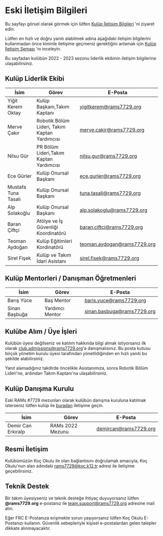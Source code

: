 # Eski İletişim Bilgileri

Bu sayfayı görsel olarak görmek için lütfen [Kulüp İletişim Bilgileri](https://kocfrc.slab.com/posts/akm892ft) 'ni ziyaret edin.

Lütfen en hızlı ve doğru yanıtı alabilmek adına aşağıdaki iletişim bilgilerini kullanmadan önce kiminle iletişime geçmeniz gerektiğini anlamak için [Kulüp İletişim Şeması](https://kocfrc.slab.com/posts/spprog05) 'nı inceleyin.

Bu sayfadan kulübün 2022 - 2023 sezonu liderlik ekibinin iletişim bilgilerine ulaşabilirsiniz.

## Kulüp Liderlik Ekibi

| **İsim** | **Görev** | **E-Posta** |
| --- | --- | --- |
| Yiğit Kerem Oktay | Kulüp Başkanı,Takım Kaptanı | [yigitkerem@rams7729.org](mailto:yigitkerem@rams7729.org) |
| Merve Çakır | Robotik Bölüm Lideri, Takım Kaptan Yardımcısı | [merve.cakir@rams7729.org](mailto:merve.cakir@rams7729.org) |
| Nilsu Gür | PR Bölüm Lideri,Takım Kaptan Yardımcısı | [nilsu.gur@rams7729.org](https://nilsu.gur@rams7729.org) |
| Ece Gürler | Kulüp Onursal Başkanı | [ece.gurler@rams7729.org](mailto:ece.gurler@rams7729.org) |
| Mustafa Tuna Tasalı | Kulüp Onursal Başkanı | [tuna.tasali@rams7729.org](mailto:tuna.tasali@rams7729.org) |
| Alp Solakoğlu | Kulüp Onursal Başkanı | [alp.solakoglu@rams7729.org](mailto:alp.solakoglu@rams7729.org) |
| Baran Çiftçi | Atölye ve İş Güvenliği Koordinatörü | [baran.ciftci@rams7729.org](mailto:baran.ciftci@rams7729.org) |
| Teoman Aydoğan | Kulüp Eğitimleri Kordinatörü | [teoman.aydogan@rams7729.org](mailto:teoman.aydogan@rams7729.org) |
| Sirel Fişek | Kulüp ve Takım İdari Asistanı | [sirel.fisek@rams7729.org](mailto:sirel.fisek@rams7729.org) |

## Kulüp Mentorleri / Danışman Öğretmenleri

| **İsim** | **Görev** | **E-Posta** |
| --- | --- | --- |
| Barış Yüce | Baş Mentor | [baris.yuce@rams7729.org](mailto:baris.yuce@rams7729.org) |
| Sinan Başbuğa | Yardımcı Mentor | [sinan.basbuga@rams7729.org](mailto:sinan.basbuga@rams7729.org) |

## Kulübe Alım / Üye İşleri

Kulübün üyesi değilseniz ve katılım hakkında bilgi almak istiyorsanız ilk olarak [club.admissions@rams7729.org](mailto:club.admissions@rams7729.org)'a danışmalısınız. Bu posta kutusu birçok yönetim kurulu üyesi tarafından yönetildiğinden en hızlı yanıtı bu şekilde alabilirsiniz.

Yanıt alamadığınız takdirde öncelikle Asistanımıza, sonra Robotik Bölüm Lideri'ne, ardından Takım Kaptanı'na ulaşabilirsiniz.

## Kulüp Danışma Kurulu

Eski RAMs #7729 mezunları olarak kulübün danışma kuruluna katılmak isterseniz lütfen kulüp ile [buradan](mailto:rams7729@koc.k12.tr) iletişime geçin.

| **İsim** | **Görev** | **E-Posta** |
| --- | --- | --- |
| Demir Can Erkıralp | RAMs 2022 Mezunu | [demircan@rams7729.org](mailto:demircan@rams7729.org) |

## Resmi İletişim

Kulübümüzün Koç Okulu ile olan bağlantısını doğrulamak amacıyla, Koç Okulu'nun alan adındaki [rams7729@koc.k12.tr](mailto:rams7729@koc.k12.tr ) adresi ile iletişime geçebilirsiniz.

## Teknik Destek

Bir takım üyesiyseniz ve teknik desteğe ihtiyaç duyuyorsanız lütfen **@rams7729.org** e-postanız ile [team.support@rams7729.org](mailto:team.support@rams7729.org) adresine mail atın.

Eğer FRC E-Postanıza erişmekte sorun yaşıyorsanız lütfen Koç Okulu E-Postanızı kullanın. Güvenlik sebepleriyle kişisel e-postalardan gelen talepler dikkate alınmayacaktır.
